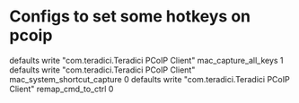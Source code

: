 # Configs to set some hotkeys on pcoip
defaults write "com.teradici.Teradici PCoIP Client" mac_capture_all_keys 1
defaults write "com.teradici.Teradici PCoIP Client" mac_system_shortcut_capture 0
defaults write "com.teradici.Teradici PCoIP Client" remap_cmd_to_ctrl 0
